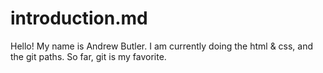introduction.md
===============
Hello! My name is Andrew Butler.
I am currently doing the html & css, and the git paths.
So far, git is my favorite.